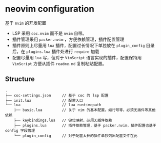 # neovim configuration

基于 `nvim` 的开发配置

- LSP 采用 `coc.nvim` 而不是 `nvim` 自带。
- 插件管理采用 `packer.nvim` ，方便依赖管理，插件配置管理
- 插件原则上尽量用 `lua` 插件，配置过长情况下单独放在 `plugin_config` 目录后，在 `plugins.lua` 插件处进行 `require` 加载
- 配置尽量用 `lua` 写，但对于 `VimScript` 语言实现的插件，配置保持用 `VimScript` 方便从插件 `readme.md` 复制粘贴配置。

## Structure

```shell
.
├── coc-settings.json     // 基于 coc 的 lsp 配置
├── init.lua              // 配置入口
└── lua                   // lua runtimepath
    ├── basic.lua         // 关于 vim 的基本配置，如行号等，必须无插件等其他依赖
    ├── keybindings.lua   // 键位映射，必须无插件依赖
    ├── plugins.lua       // 插件依赖管理，基于 packer.nvim，插件配置也基于 config 字段管理
    └── plugin_config     // 对于配置太长的插件单独列出配置文件在此
```

